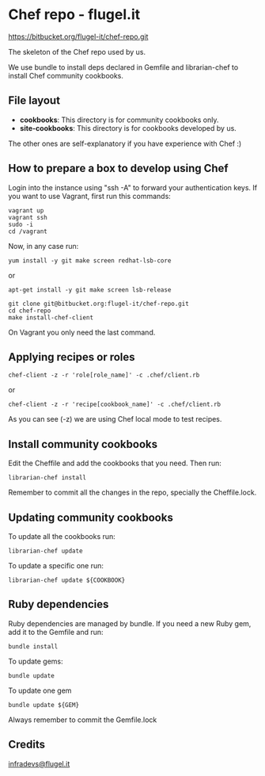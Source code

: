 Chef repo - flugel.it
=====================

https://bitbucket.org/flugel-it/chef-repo.git

The skeleton of the Chef repo used by us.

We use bundle to install deps declared in Gemfile and librarian-chef to install
Chef community cookbooks.

File layout
-----------

* **cookbooks**: This directory is for community cookbooks only.
* **site-cookbooks**: This directory is for cookbooks developed by us.

The other ones are self-explanatory if you have experience with Chef :)

How to prepare a box to develop using Chef
------------------------------------------

Login into the instance using "ssh -A" to forward your authentication keys.
If you want to use Vagrant, first run this commands:

```
vagrant up
vagrant ssh
sudo -i
cd /vagrant
```

Now, in any case run:

```
yum install -y git make screen redhat-lsb-core
```

or

```
apt-get install -y git make screen lsb-release
```

```
git clone git@bitbucket.org:flugel-it/chef-repo.git
cd chef-repo
make install-chef-client
```

On Vagrant you only need the last command.

Applying recipes or roles
-------------------------

```
chef-client -z -r 'role[role_name]' -c .chef/client.rb
```

or

```
chef-client -z -r 'recipe[cookbook_name]' -c .chef/client.rb
```

As you can see (-z) we are using Chef local mode to test recipes.

Install community cookbooks
---------------------------

Edit the Cheffile and add the cookbooks that you need. Then run:

```
librarian-chef install
```

Remember to commit all the changes in the repo, specially the Cheffile.lock.

Updating community cookbooks
----------------------------

To update all the cookbooks run:

```
librarian-chef update
```

To update a specific one run:

```
librarian-chef update ${COOKBOOK}
```

Ruby dependencies
-----------------

Ruby dependencies are managed by bundle. If you need a new Ruby gem, add it to
the Gemfile and run:

```
bundle install
```

To update gems:

```
bundle update
```

To update one gem

```
bundle update ${GEM}
```

Always remember to commit the Gemfile.lock

Credits
-------

infradevs@flugel.it

